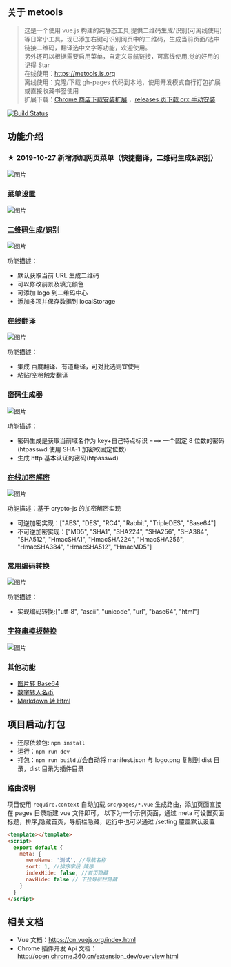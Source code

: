 ## 关于 metools

> 这是一个使用 vue.js 构建的纯静态工具,提供二维码生成/识别(可离线使用)等日常小工具，现已添加右键可识别网页中的二维码，生成当前页面/选中链接二维码，翻译选中文字等功能，欢迎使用。    
> 另外还可以根据需要启用菜单，自定义导航链接，可离线使用,觉的好用的记得 Star   
> 在线使用：https://metools.js.org    
> 离线使用：克隆/下载 gh-pages 代码到本地，使用开发模式自行打包扩展或直接收藏书签使用   
> 扩展下载：[Chrome 商店下载安装扩展](https://chrome.google.com/webstore/detail/metools/gpmjnakadlflmpekiimgbflnkmkncjie) ，[releases 页下载 crx 手动安装](https://github.com/yimogit/metools-plugin/releases)  

[![Build Status](https://travis-ci.org/yimogit/metools.svg?branch=master)](https://travis-ci.org/yimogit/metools-plugin)

## 功能介绍

### ★ 2019-10-27 新增添加网页菜单（快捷翻译，二维码生成&识别）

![图片](./docs/images/menu.gif)

### [菜单设置](https://metools.js.org/#/setting)

![图片](./docs/images/setting.gif)

### [二维码生成/识别](https://metools.js.org/#/qrcode)

![图片](./docs/images/qrcode.gif)

功能描述：

- 默认获取当前 URL 生成二维码
- 可以修改前景及填充颜色
- 可添加 logo 到二维码中心
- 添加多项并保存数据到 localStorage

### [在线翻译](https://metools.js.org/#/fanyi)

![图片](./docs/images/fanyi.gif)

功能描述：

- 集成 百度翻译、有道翻译，可对比选则宜使用
- 粘贴/空格触发翻译

### [密码生成器](https://metools.js.org/#/genpwd)

![图片](./docs/images/genpwd.gif)

功能描述：

- 密码生成是获取当前域名作为 key+自己特点标识 ===> 一个固定 8 位数的密码(htpasswd 使用 SHA-1 加密取固定位数)
- 生成 http 基本认证的密码(htpasswd)

### [在线加密解密](https://metools.js.org/#/encode)

![图片](./docs/images/encrypt.gif)

功能描述：基于 crypto-js 的加密解密实现

- 可逆加密实现：["AES", "DES", "RC4", "Rabbit", "TripleDES", "Base64"]
- 不可逆加密实现：["MD5", "SHA1", "SHA224", "SHA256", "SHA384", "SHA512", "HmacSHA1", "HmacSHA224", "HmacSHA256", "HmacSHA384", "HmacSHA512", "HmacMD5"]

### [常用编码转换](https://metools.js.org/#/encode)

![图片](./docs/images/encode.gif)

功能描述：

- 实现编码转换:["utf-8", "ascii", "unicode", "url", "base64", "html"]

### [字符串模板替换](https://metools.js.org/#/strsplit)

![图片](./docs/images/templatesplit.gif)

### 其他功能

- [图片转 Base64](https://metools.js.org/#/tobase64)
- [数字转人名币](https://metools.js.org/#/rmbconvert)
- [Markdown 转 Html](https://metools.js.org/#/mdconvert)

## 项目启动/打包

- 还原依赖包: `npm install`
- 运行：`npm run dev`
- 打包：`npm run build` //会自动将 manifest.json 与 logo.png 复制到 dist 目录，dist 目录为插件目录

### 路由说明

项目使用 `require.context` 自动加载 `src/pages/*.vue` 生成路由，添加页面直接在 pages 目录新建 vue 文件即可。
以下为一个示例页面，通过 meta 可设置页面标题，排序,隐藏首页，导航栏隐藏，运行中也可以通过 /setting 覆盖默认设置

```html
<template></template>
<script>
  export default {
    meta: {
      menuName: '测试', //导航名称
      sort: 1, //排序字段 降序
      indexHide: false, //首页隐藏
      navHide: false // 下拉导航栏隐藏
    }
  }
</script>
```

## 相关文档

- Vue 文档：https://cn.vuejs.org/index.html
- Chrome 插件开发 Api 文档：http://open.chrome.360.cn/extension_dev/overview.html
